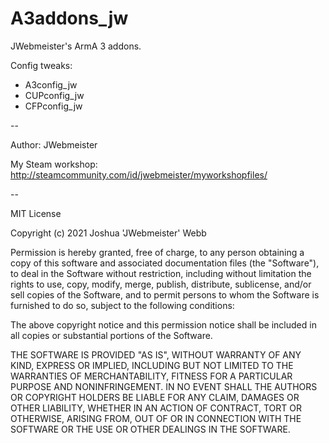 # A3addons_jw

JWebmeister's ArmA 3 addons.

Config tweaks:
- A3config_jw
- CUPconfig_jw
- CFPconfig_jw

--

Author:
JWebmeister

My Steam workshop: 
http://steamcommunity.com/id/jwebmeister/myworkshopfiles/

--

MIT License

Copyright (c) 2021 Joshua 'JWebmeister' Webb

Permission is hereby granted, free of charge, to any person obtaining a copy
of this software and associated documentation files (the "Software"), to deal
in the Software without restriction, including without limitation the rights
to use, copy, modify, merge, publish, distribute, sublicense, and/or sell
copies of the Software, and to permit persons to whom the Software is
furnished to do so, subject to the following conditions:

The above copyright notice and this permission notice shall be included in all
copies or substantial portions of the Software.

THE SOFTWARE IS PROVIDED "AS IS", WITHOUT WARRANTY OF ANY KIND, EXPRESS OR
IMPLIED, INCLUDING BUT NOT LIMITED TO THE WARRANTIES OF MERCHANTABILITY,
FITNESS FOR A PARTICULAR PURPOSE AND NONINFRINGEMENT. IN NO EVENT SHALL THE
AUTHORS OR COPYRIGHT HOLDERS BE LIABLE FOR ANY CLAIM, DAMAGES OR OTHER
LIABILITY, WHETHER IN AN ACTION OF CONTRACT, TORT OR OTHERWISE, ARISING FROM,
OUT OF OR IN CONNECTION WITH THE SOFTWARE OR THE USE OR OTHER DEALINGS IN THE
SOFTWARE.